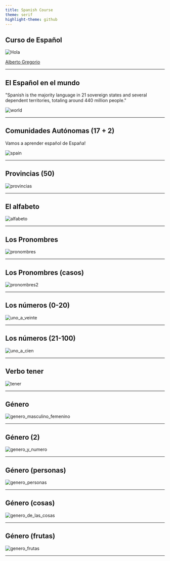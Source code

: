 ```yaml
---
title: Spanish Course
theme: serif
highlight-theme: github
---
```


## Curso de Español

![Hola](images/spanish.png)

[Alberto Gregorio](https://albertogregorio.com)

---

## El Español en el mundo

"Spanish is the majority language in 21 sovereign states and several dependent territories, totaling around 440 million people."

![world](images/spanish_in_world.bmp)

----

## Comunidades Autónomas (17 + 2)

Vamos a aprender español de España!

![spain](images/spain.bmp)

----

## Provincias (50)

![provincias](images/provincias.bmp)

---

## El alfabeto

![alfabeto](images/alfabeto.bmp)

---

## Los Pronombres

![pronombres](images/pronombres.bmp)

----

## Los Pronombres (casos)

![pronombres2](images/pronombres2.bmp)

---

## Los números (0-20)

![uno_a_veinte](images/uno_a_veinte.bmp)

----

## Los números (21-100)

![uno_a_cien](images/uno_a_cien.bmp)

---

## Verbo tener

![tener](images/verbo_tener.bmp)

--- 

## Género

![genero_masculino_femenino](images/genero_masculino_femenino.bmp)

----

## Género (2)

![genero_y_numero](images/genero_y_numero.bmp)

----


## Género (personas)

![genero_personas](images/genero_personas.bmp)

----

## Género (cosas)

![genero_de_las_cosas](images/genero_de_las_cosas.bmp)

----

## Género (frutas)

![genero_frutas](images/genero_frutas.bmp)

----